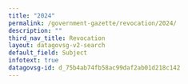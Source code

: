 ```yaml
---
title: "2024"
permalink: /government-gazette/revocation/2024/
description: ""
third_nav_title: Revocation
layout: datagovsg-v2-search
default_field: Subject
infotext: true
datagovsg-id: d_75b4ab74fb58ac99daf2ab01d218c142
---
```


